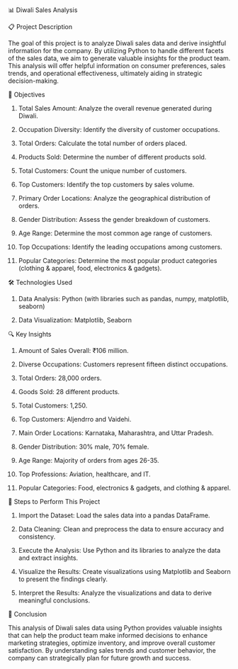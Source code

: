 📊 Diwali Sales Analysis



📋 Project Description

The goal of this project is to analyze Diwali sales data and derive insightful information for the company. By utilizing Python to handle different facets of the sales data, we aim to generate valuable insights for the product team. This analysis will offer helpful information on consumer preferences, sales trends, and operational effectiveness, ultimately aiding in strategic decision-making.



🎯 Objectives

1. Total Sales Amount: Analyze the overall revenue generated during Diwali.

2. Occupation Diversity: Identify the diversity of customer occupations.

3. Total Orders: Calculate the total number of orders placed.

4. Products Sold: Determine the number of different products sold.

5. Total Customers: Count the unique number of customers.

6. Top Customers: Identify the top customers by sales volume.

7. Primary Order Locations: Analyze the geographical distribution of orders.

8. Gender Distribution: Assess the gender breakdown of customers.

9. Age Range: Determine the most common age range of customers.

10. Top Occupations: Identify the leading occupations among customers.

11. Popular Categories: Determine the most popular product categories (clothing & apparel, food, electronics & gadgets).
    


🛠️ Technologies Used

1. Data Analysis: Python (with libraries such as pandas, numpy, matplotlib, seaborn)

2. Data Visualization: Matplotlib, Seaborn



🔍 Key Insights 

1. Amount of Sales Overall: ₹106 million.

2. Diverse Occupations: Customers represent fifteen distinct occupations.

3. Total Orders: 28,000 orders.

4. Goods Sold: 28 different products.

5. Total Customers: 1,250.

6. Top Customers: Aljendrro and Vaidehi.

7. Main Order Locations: Karnataka, Maharashtra, and Uttar Pradesh.

8. Gender Distribution: 30% male, 70% female.

9. Age Range: Majority of orders from ages 26-35.

10. Top Professions: Aviation, healthcare, and IT.

11. Popular Categories: Food, electronics & gadgets, and clothing & apparel.



📜 Steps to Perform This Project

1. Import the Dataset: Load the sales data into a pandas DataFrame.

2. Data Cleaning: Clean and preprocess the data to ensure accuracy and consistency.

3. Execute the Analysis: Use Python and its libraries to analyze the data and extract insights.

4. Visualize the Results: Create visualizations using Matplotlib and Seaborn to present the findings clearly.

5. Interpret the Results: Analyze the visualizations and data to derive meaningful conclusions.



🏁 Conclusion

This analysis of Diwali sales data using Python provides valuable insights that can help the product team make informed decisions to enhance marketing strategies, optimize inventory, and improve overall customer satisfaction. By understanding sales trends and customer behavior, the company can strategically plan for future growth and success.

   
